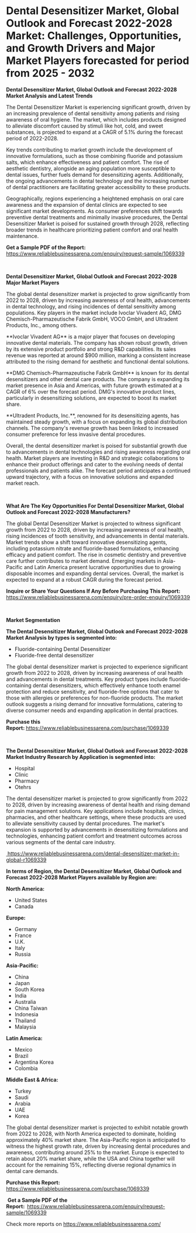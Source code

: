 <p><h1>Dental Desensitizer Market, Global Outlook and Forecast 2022-2028 Market: Challenges, Opportunities, and Growth Drivers and Major Market Players forecasted for period from 2025 - 2032</h1></p><p><strong>Dental Desensitizer Market, Global Outlook and Forecast 2022-2028 Market Analysis and Latest Trends</strong></p>
<p><p>The Dental Desensitizer Market is experiencing significant growth, driven by an increasing prevalence of dental sensitivity among patients and rising awareness of oral hygiene. The market, which includes products designed to alleviate discomfort caused by stimuli like hot, cold, and sweet substances, is projected to expand at a CAGR of 5.1% during the forecast period of 2022-2028. </p><p>Key trends contributing to market growth include the development of innovative formulations, such as those combining fluoride and potassium salts, which enhance effectiveness and patient comfort. The rise of aesthetic dentistry, alongside an aging population more susceptible to dental issues, further fuels demand for desensitizing agents. Additionally, the ongoing advancements in dental technology and the increasing number of dental practitioners are facilitating greater accessibility to these products. </p><p>Geographically, regions experiencing a heightened emphasis on oral care awareness and the expansion of dental clinics are expected to see significant market developments. As consumer preferences shift towards preventive dental treatments and minimally invasive procedures, the Dental Desensitizer Market is poised for sustained growth through 2028, reflecting broader trends in healthcare prioritizing patient comfort and oral health maintenance.</p></p>
<p><strong>Get a Sample PDF of the Report:&nbsp;</strong> <a href="https://www.reliablebusinessarena.com/enquiry/request-sample/1069339?utm_campaign=1990&utm_medium=2&utm_source=Github&utm_content=ia&utm_term=21032025&utm_id=dental-desensitizer-market-global-outlook-and-forecast-2022-2028">https://www.reliablebusinessarena.com/enquiry/request-sample/1069339</a></p>
<p>&nbsp;</p>
<p><strong>Dental Desensitizer Market, Global Outlook and Forecast 2022-2028 Major Market Players</strong></p>
<p><p>The global dental desensitizer market is projected to grow significantly from 2022 to 2028, driven by increasing awareness of oral health, advancements in dental technology, and rising incidences of dental sensitivity among populations. Key players in the market include Ivoclar Vivadent AG, DMG Chemisch-Pharmazeutische Fabrik GmbH, VOCO GmbH, and Ultradent Products, Inc., among others.</p><p>**Ivoclar Vivadent AG** is a major player that focuses on developing innovative dental materials. The company has shown robust growth, driven by its extensive product portfolio and strong R&D capabilities. Its sales revenue was reported at around $900 million, marking a consistent increase attributed to the rising demand for aesthetic and functional dental solutions.</p><p>**DMG Chemisch-Pharmazeutische Fabrik GmbH** is known for its dental desensitizers and other dental care products. The company is expanding its market presence in Asia and Americas, with future growth estimated at a CAGR of 6% over the forecast period. DMG's innovative product lines, particularly in desensitizing solutions, are expected to boost its market share.</p><p>**Ultradent Products, Inc.**, renowned for its desensitizing agents, has maintained steady growth, with a focus on expanding its global distribution channels. The company's revenue growth has been linked to increased consumer preference for less invasive dental procedures.</p><p>Overall, the dental desensitizer market is poised for substantial growth due to advancements in dental technologies and rising awareness regarding oral health. Market players are investing in R&D and strategic collaborations to enhance their product offerings and cater to the evolving needs of dental professionals and patients alike. The forecast period anticipates a continued upward trajectory, with a focus on innovative solutions and expanded market reach.</p></p>
<p>&nbsp;</p>
<p><strong>What Are The Key Opportunities For Dental Desensitizer Market, Global Outlook and Forecast 2022-2028 Manufacturers?</strong></p>
<p><p>The global Dental Desensitizer Market is projected to witness significant growth from 2022 to 2028, driven by increasing awareness of oral health, rising incidences of tooth sensitivity, and advancements in dental materials. Market trends show a shift toward innovative desensitizing agents, including potassium nitrate and fluoride-based formulations, enhancing efficacy and patient comfort. The rise in cosmetic dentistry and preventive care further contributes to market demand. Emerging markets in Asia-Pacific and Latin America present lucrative opportunities due to growing disposable incomes and expanding dental services. Overall, the market is expected to expand at a robust CAGR during the forecast period.</p></p>
<p><strong>Inquire or Share Your Questions If Any Before Purchasing This Report:</strong> <a href="https://www.reliablebusinessarena.com/enquiry/pre-order-enquiry/1069339?utm_campaign=1990&utm_medium=2&utm_source=Github&utm_content=ia&utm_term=21032025&utm_id=dental-desensitizer-market-global-outlook-and-forecast-2022-2028">https://www.reliablebusinessarena.com/enquiry/pre-order-enquiry/1069339</a></p>
<p>&nbsp;</p>
<p><strong>Market Segmentation</strong></p>
<p><strong>The Dental Desensitizer Market, Global Outlook and Forecast 2022-2028 Market Analysis by types is segmented into:</strong></p>
<p><ul><li>Fluoride-containing Dental Desensitizer</li><li>Fluoride-free dental desensitizer</li></ul></p>
<p><p>The global dental desensitizer market is projected to experience significant growth from 2022 to 2028, driven by increasing awareness of oral health and advancements in dental treatments. Key product types include fluoride-containing dental desensitizers, which effectively enhance tooth enamel protection and reduce sensitivity, and fluoride-free options that cater to those with allergies or preferences for non-fluoride products. The market outlook suggests a rising demand for innovative formulations, catering to diverse consumer needs and expanding application in dental practices.</p></p>
<p><strong>Purchase this Report:&nbsp;</strong><a href="https://www.reliablebusinessarena.com/purchase/1069339?utm_campaign=1990&utm_medium=2&utm_source=Github&utm_content=ia&utm_term=21032025&utm_id=dental-desensitizer-market-global-outlook-and-forecast-2022-2028">https://www.reliablebusinessarena.com/purchase/1069339</a></p>
<p>&nbsp;</p>
<p><strong>The Dental Desensitizer Market, Global Outlook and Forecast 2022-2028 Market Industry Research by Application is segmented into:</strong></p>
<p><ul><li>Hospital</li><li>Clinic</li><li>Pharmacy</li><li>Otehrs</li></ul></p>
<p><p>The dental desensitizer market is projected to grow significantly from 2022 to 2028, driven by increasing awareness of dental health and rising demand for pain management solutions. Key applications include hospitals, clinics, pharmacies, and other healthcare settings, where these products are used to alleviate sensitivity caused by dental procedures. The market's expansion is supported by advancements in desensitizing formulations and technologies, enhancing patient comfort and treatment outcomes across various segments of the dental care industry.</p></p>
<p><a href="https://www.reliablebusinessarena.com/dental-desensitizer-market-in-global-r1069339?utm_campaign=1990&utm_medium=2&utm_source=Github&utm_content=ia&utm_term=21032025&utm_id=dental-desensitizer-market-global-outlook-and-forecast-2022-2028">&nbsp;https://www.reliablebusinessarena.com/dental-desensitizer-market-in-global-r1069339</a></p>
<p><strong>In terms of Region, the Dental Desensitizer Market, Global Outlook and Forecast 2022-2028 Market Players available by Region are:</strong></p>
<p>
    <p> <strong> North America: </strong>
        <ul>
            <li>United States</li>
            <li>Canada</li>
        </ul>
        </p> 
    <p> <strong> Europe: </strong>
        <ul>
            <li>Germany</li>
            <li>France</li>
            <li>U.K.</li>
            <li>Italy</li>
            <li>Russia</li>
        </ul>
        </p> 
    <p> <strong> Asia-Pacific: </strong>
        <ul>
            <li>China</li>
            <li>Japan</li>
            <li>South Korea</li>
            <li>India</li>
            <li>Australia</li>
            <li>China Taiwan</li>
            <li>Indonesia</li>
            <li>Thailand</li>
            <li>Malaysia</li>
        </ul>
        </p> 
    <p> <strong> Latin America: </strong>
        <ul>
            <li>Mexico</li>
            <li>Brazil</li>
            <li>Argentina Korea</li>
            <li>Colombia</li>
        </ul>
        </p> 
    <p> <strong> Middle East & Africa: </strong>
        <ul>
            <li>Turkey</li>
            <li>Saudi</li>
            <li>Arabia</li>
            <li>UAE</li>
            <li>Korea</li>
        </ul>
    </p>
    </p>
<p><p>The global dental desensitizer market is projected to exhibit notable growth from 2022 to 2028, with North America expected to dominate, holding approximately 40% market share. The Asia-Pacific region is anticipated to witness the highest growth rate, driven by increasing dental procedures and awareness, contributing around 25% to the market. Europe is expected to retain about 20% market share, while the USA and China together will account for the remaining 15%, reflecting diverse regional dynamics in dental care demands.</p></p>
<p><strong>Purchase this Report: </strong><a href="https://www.reliablebusinessarena.com/purchase/1069339?utm_campaign=1990&utm_medium=2&utm_source=Github&utm_content=ia&utm_term=21032025&utm_id=dental-desensitizer-market-global-outlook-and-forecast-2022-2028">https://www.reliablebusinessarena.com/purchase/1069339</a></p>
<p>&nbsp;<strong>Get a Sample PDF of the Report:&nbsp;&nbsp;</strong><a href="https://www.reliablebusinessarena.com/enquiry/request-sample/1069339?utm_campaign=1990&utm_medium=2&utm_source=Github&utm_content=ia&utm_term=21032025&utm_id=dental-desensitizer-market-global-outlook-and-forecast-2022-2028">https://www.reliablebusinessarena.com/enquiry/request-sample/1069339</a></p>
<p><strong></strong></p>
<p>Check more reports on <a href="https://www.reliablebusinessarena.com/?utm_campaign=1990&utm_medium=2&utm_source=Github&utm_content=ia&utm_term=21032025&utm_id=dental-desensitizer-market-global-outlook-and-forecast-2022-2028">https://www.reliablebusinessarena.com/</a></p>